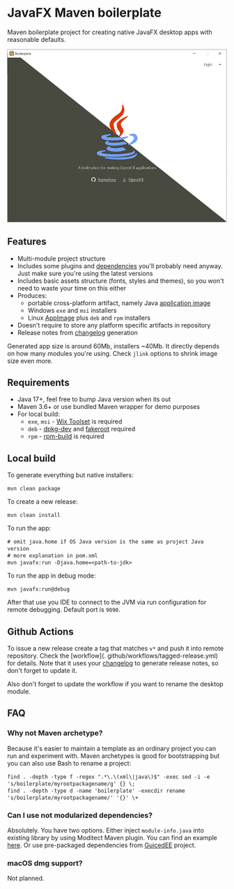 # JavaFX Maven boilerplate

Maven boilerplate project for creating native JavaFX desktop apps with reasonable defaults.

![alt](screenshot.png?raw=true)

## Features

- Multi-module project structure
- Includes some plugins and [dependencies](https://github.com/mkpaz/javafx-maven-template/blob/master/pom.xml#L57) you'll probably need anyway. Just make sure you're using the latest versions
- Includes basic assets structure (fonts, styles and themes), so you won't need to waste your time on this either
- Produces:
  - portable cross-platform artifact, namely Java [application image](https://docs.oracle.com/en/java/javase/17/jpackage/packaging-overview.html#GUID-DAE6A497-6E6F-4895-90CA-3C71AF052271)
  - Windows `exe` and `msi` installers
  - Linux [AppImage](https://appimage.org/) plus `deb` and `rpm` installers
- Doesn't require to store any platform specific artifacts in repository
- Release notes from [changelog](CHANGELOG.md) generation

Generated app size is around 60Mb, installers ~40Mb. It directly depends on how many modules you're using. Check `jlink` options to shrink image size even more.

## Requirements

- Java 17+, feel free to bump Java version when its out
- Maven 3.6+ or use bundled Maven wrapper for demo purposes
- For local build:
  - `exe`, `msi` - [Wix Toolset](https://wixtoolset.org/) is required
  - `deb` - [dpkg-dev](https://pkgs.org/download/dpkg-dev) and [fakeroot](https://pkgs.org/search/?q=fakeroot) required
  - `rpm` - [rpm-build](https://pkgs.org/download/rpm-build) is required

## Local build

To generate everything but native installers:

```shell
mvn clean package
```

To create a new release:

```shell
mvn clean install
```

To run the app:

```shell
# omit java.home if OS Java version is the same as project Java version
# more explanation in pom.xml
mvn javafx:run -Djava.home=<path-to-jdk>
```

To run the app in debug mode:

```shell
mvn javafx:run@debug
```

After that use you IDE to connect to the JVM via run configuration for remote debugging. Default port is `9090`.

## Github Actions

To issue a new release create a tag that matches `v*` and push it into remote repository. Check the [workflow](.
github/workflows/tagged-release.yml) for details. Note that it uses your [changelog](CHANGELOG.md) to generate release notes, so don't forget to update it.

Also don't forget to update the workflow if you want to rename the desktop module.

## FAQ

### Why not Maven archetype?

Because it's easier to maintain a template as an ordinary project you can run and experiment with. Maven archetypes is good for bootstrapping but you can also use Bash to rename a project:

```shell
find . -depth -type f -regex ".*\.\(xml\|java\)$" -exec sed -i -e 's/boilerplate/myrootpackagename/g' {} \;
find . -depth -type d -name 'boilerplate' -execdir rename 's/boilerplate/myrootpackagename/' '{}' \+
```

### Can I use not modularized dependencies?

Absolutely. You have two options. Either inject `module-info.java` into existing library by using Moditect Maven plugin. You can find an example [here](desktop/pom.xml). Or use pre-packaged dependencies from [GuicedEE](https://guicedee.com/) project.

### macOS dmg support?

Not planned.
